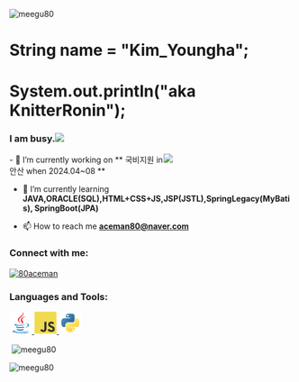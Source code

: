 <p align="left"> <img src="https://komarev.com/ghpvc/?username=meegu80&label=Profile%20views&color=0e75b6&style=flat" alt="meegu80" /> </p>

<h1 align="left">String name = "Kim_Youngha";</h1> 
<h1 align="left">System.out.println("aka KnitterRonin");</h1> 
<h3 align="left">I am busy.<img src="https://media.giphy.com/media/12oufCB0MyZ1Go/giphy.gif" width="50"></h2></h3>
<img align='right' src="https://media.giphy.com/media/M9gbBd9nbDrOTu1Mqx/giphy.gif" width="230">
- 🔭 I’m currently working on ** 국비지원 in 안산 when 2024.04~08 **

- 🌱 I’m currently learning **JAVA,ORACLE(SQL),HTML+CSS+JS,JSP(JSTL),SpringLegacy(MyBatis), SpringBoot(JPA)**

- 📫 How to reach me **aceman80@naver.com**

<h3 align="left">Connect with me:</h3>
<p align="left">
<a href="https://www.youtube.com/@80aceman" target="blank"><img align="center" src="https://raw.githubusercontent.com/rahuldkjain/github-profile-readme-generator/master/src/images/icons/Social/youtube.svg" alt="80aceman" height="30" width="40" /></a>
</p>

<h3 align="left">Languages and Tools:</h3></p>
<p align="left"> <a href="https://www.java.com" target="_blank" rel="noreferrer"> <img src="https://raw.githubusercontent.com/devicons/devicon/master/icons/java/java-original.svg" alt="java" width="40" height="40"/> </a> <a href="https://developer.mozilla.org/en-US/docs/Web/JavaScript" target="_blank" rel="noreferrer"> <img src="https://raw.githubusercontent.com/devicons/devicon/master/icons/javascript/javascript-original.svg" alt="javascript" width="40" height="40"/> </a> <a href="https://www.python.org" target="_blank" rel="noreferrer"> <img src="https://raw.githubusercontent.com/devicons/devicon/master/icons/python/python-original.svg" alt="python" width="40" height="40"/> </a> </p>

<p>&nbsp;<img align="center" src="https://github-readme-stats.vercel.app/api?username=meegu80&show_icons=true&locale=en" alt="meegu80"></p>
</p></p></p>
<img align="center" src="https://github-readme-streak-stats.herokuapp.com/?user=meegu80&" alt="meegu80" /></p>

